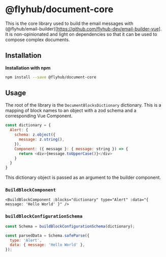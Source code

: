 # @flyhub/document-core

This is the core library used to build the email messages with (@flyhub/email-builder)[https://github.com/flyhub-dev/email-builder-vue]. It is non-opinionated and light on dependencies so that it can be used to compose complex documents.

## Installation

**Installation with npm**

```bash
npm install --save @flyhub/document-core
```

## Usage

The root of the library is the `DocumentBlocksDictionary` dictionary. This is a mapping of block names to an object with a zod schema and a corresponding Vue Component.

```js
const dictionary = {
  Alert: {
    schema: z.object({
      message: z.string(),
    }),
    Component: ({ message }: { message: string }) => {
      return <div>{message.toUpperCase()}</div>
    }
  }
}
```

This dictionary object is passed as an argument to the builder component.

### `BuildBlockComponent`

```vue
<BuildBlockComponent :blocks="dictionary" type="Alert" :data="{ message: 'Hello World' }" />
```

### `buildBlockConfigurationSchema`

```js
const Schema = buildBlockConfigurationSchema(dictionary);

const parsedData = Schema.safeParse({
  type: 'Alert',
  data: { message: 'Hello World' },
});
```
